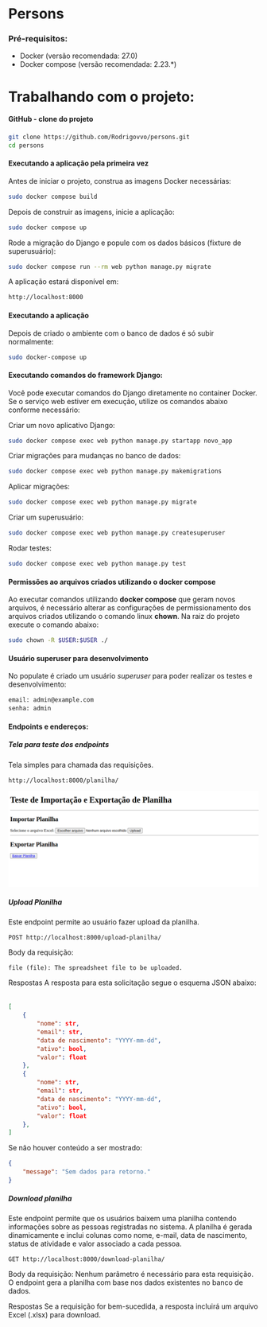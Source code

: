 # Persons

### Pré-requisitos:

- Docker (versão recomendada: 27.0)
- Docker compose (versão recomendada: 2.23.*)

# Trabalhando com o projeto:

#### GitHub - clone do projeto 

```bash
git clone https://github.com/Rodrigovvo/persons.git
cd persons 
```

#### Executando a aplicação pela primeira vez

Antes de iniciar o projeto, construa as imagens Docker necessárias:

```bash
sudo docker compose build
```

Depois de construir as imagens, inicie a aplicação:

```bash
sudo docker compose up
```

Rode a migração do Django e popule com os dados básicos (fixture de superusuário):
```bash
sudo docker compose run --rm web python manage.py migrate
```

A aplicação estará disponível em:
```bash
http://localhost:8000
```

#### Executando a aplicação

Depois de criado o ambiente com o banco de dados é só subir normalmente:

```bash
sudo docker-compose up
```

#### Executando comandos do framework Django:

Você pode executar comandos do Django diretamente no container Docker. Se o serviço web estiver em execução, utilize os comandos abaixo conforme necessário:

Criar um novo aplicativo Django:

```bash
sudo docker compose exec web python manage.py startapp novo_app
```
Criar migrações para mudanças no banco de dados:

```bash
sudo docker compose exec web python manage.py makemigrations
```
Aplicar migrações:

```bash
sudo docker compose exec web python manage.py migrate
```
Criar um superusuário:

```bash
sudo docker compose exec web python manage.py createsuperuser
```
Rodar testes:

```bash
sudo docker compose exec web python manage.py test
```
#### Permissões ao arquivos criados utilizando o docker compose

Ao executar comandos utilizando **docker compose** que geram novos arquivos, é necessário alterar as configurações de permissionamento dos arquivos criados utilizando o comando linux **chown**. Na raiz do projeto execute o comando abaixo:

```bash
sudo chown -R $USER:$USER ./
```


#### Usuário superuser para desenvolvimento

No populate é criado um usuário *superuser* para poder realizar os testes e desenvolvimento:

```bash
email: admin@example.com
senha: admin
```


#### Endpoints e endereços:


##### Tela para teste dos endpoints
Tela simples para chamada das requisições.
```
http://localhost:8000/planilha/
```

![imagem da tela](/images/image.png)


##### Upload Planilha
Este endpoint permite ao usuário fazer upload da planilha.

```
POST http://localhost:8000/upload-planilha/

```

Body da requisição:
```
file (file): The spreadsheet file to be uploaded.
```

Respostas
A resposta para esta solicitação segue o esquema JSON abaixo:
```JSON

[
    {
        "nome": str,
        "email": str,
        "data de nascimento": "YYYY-mm-dd",
        "ativo": bool,
        "valor": float
    },
    {
        "nome": str,
        "email": str,
        "data de nascimento": "YYYY-mm-dd",
        "ativo": bool,
        "valor": float
    },
]
```

Se não houver conteúdo a ser mostrado:
```JSON
{
    "message": "Sem dados para retorno."
}
```

##### Download planilha

Este endpoint permite que os usuários baixem uma planilha contendo informações sobre as pessoas registradas no sistema. A planilha é gerada dinamicamente e inclui colunas como nome, e-mail, data de nascimento, status de atividade e valor associado a cada pessoa.
```
GET http://localhost:8000/download-planilha/
```

Body da requisição:
Nenhum parâmetro é necessário para esta requisição. O endpoint gera a planilha com base nos dados existentes no banco de dados.

Respostas
Se a requisição for bem-sucedida, a resposta incluirá um arquivo Excel (.xlsx) para download.

